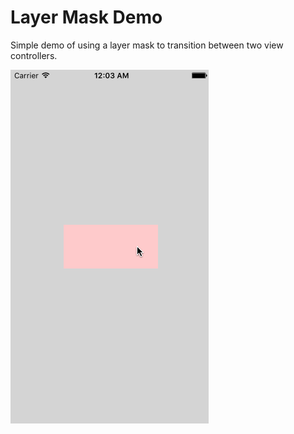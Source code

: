 # Layer Mask Demo

Simple demo of using a layer mask to transition between two view controllers.

![demo](mask.gif)
